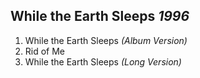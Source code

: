 ## While the Earth Sleeps *1996*

1. While the Earth Sleeps *(Album Version)*
2. Rid of Me
3. While the Earth Sleeps *(Long Version)*
